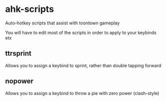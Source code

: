 # ahk-scripts
Auto-hotkey scripts that assist with toontown gameplay

You will have to edit most of the scripts in order to apply to your keybinds etx

## ttrsprint
Allows you to assign a keybind to sprint, rather than double tapping forward

## nopower
Allows you to assign a keybind to throw a pie with zero power (clash-style)
